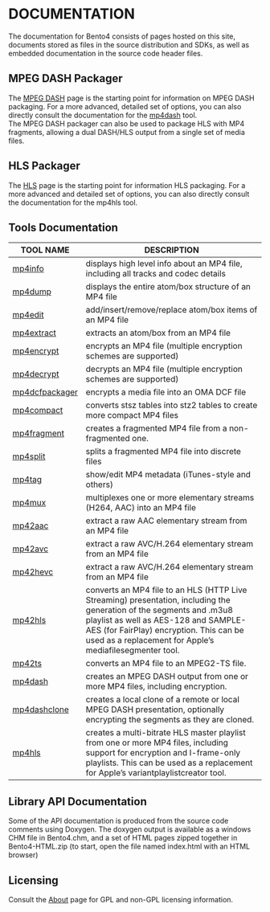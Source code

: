 DOCUMENTATION
=============

The documentation for Bento4 consists of pages hosted on this site, documents stored as files in the source distribution and SDKs, as well as embedded documentation in the source code header files.

MPEG DASH Packager
------------------
The [MPEG DASH](../developers/dash/index.md) page is the starting point for information on MPEG DASH packaging.
For a more advanced, detailed set of options, you can also directly consult the documentation for the [mp4dash](mp4dash.md) tool.  
The MPEG DASH packager can also be used to package HLS with MP4 fragments, allowing a dual DASH/HLS output from a single set of media files.

HLS Packager
------------
The [HLS](../developers/hls/index.md) page is the starting point for information HLS packaging.
For a more advanced and detailed set of options, you can also directly consult the documentation for the mp4hls tool.

Tools Documentation
-------------------

| TOOL NAME | DESCRIPTION |
|-----------|-------------|
| [mp4info](mp4info.md) | displays high level info about an MP4 file, including all tracks and codec details
| [mp4dump](mp4info.md) | displays the entire atom/box structure of an MP4 file
| [mp4edit](mp4edit.md) | add/insert/remove/replace atom/box items of an MP4 file
| [mp4extract](mp4extract.md) | extracts an atom/box from an MP4 file
| [mp4encrypt](mp4encrypt.md) | encrypts an MP4 file (multiple encryption schemes are supported)
| [mp4decrypt](mp4decrypt.md) | decrypts an MP4 file (multiple encryption schemes are supported)
| [mp4dcfpackager](mp4dcfpackager.md) | encrypts a media file into an OMA DCF file
| [mp4compact](mp4compact.md) | converts stsz tables into stz2 tables to create more compact MP4 files
| [mp4fragment](mp4fragment.md) | creates a fragmented MP4 file from a non-fragmented one.
| [mp4split](mp4split.md) | splits a fragmented MP4 file into discrete files
| [mp4tag](mp4tag.md) | show/edit MP4 metadata (iTunes-style and others)
| [mp4mux](mp4mux.md) | multiplexes one or more elementary streams (H264, AAC) into an MP4 file
| [mp42aac](mp42aac.md) | extract a raw AAC elementary stream from an MP4 file
| [mp42avc](mp42avc.md) | extract a raw AVC/H.264 elementary stream from an MP4 file
| [mp42hevc](mp42hevc.md) | extract a raw AVC/H.264 elementary stream from an MP4 file
| [mp42hls](mp42hls.md) | converts an MP4 file to an HLS (HTTP Live Streaming) presentation, including the generation of the segments and .m3u8 playlist as well as AES-128 and SAMPLE-AES (for FairPlay) encryption. This can be used as a replacement for Apple’s mediafilesegmenter tool.
| [mp42ts](mp42ts.md) | converts an MP4 file to an MPEG2-TS file.
| [mp4dash](mp4dash.md) | creates an MPEG DASH output from one or more MP4 files, including encryption.
| [mp4dashclone](mp4dashclone.md) | creates a local clone of a remote or local MPEG DASH presentation, optionally encrypting the segments as they are cloned.
| [mp4hls](mp4hls.md) | creates a multi-bitrate HLS master playlist from one or more MP4 files, including support for encryption and I-frame-only playlists. This can be used as a replacement for Apple’s variantplaylistcreator tool.

Library API Documentation
-------------------------

Some of the API documentation is produced from the source code comments using Doxygen. The doxygen output is available as a windows CHM file in Bento4.chm, and a set of HTML pages zipped together in Bento4-HTML.zip (to start, open the file named index.html with an HTML browser)

Licensing
---------

Consult the [About](../about.md) page for GPL and non-GPL licensing information.